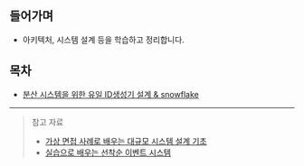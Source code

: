 ## 들어가며
- 아키텍처, 시스템 설계 등을 학습하고 정리합니다.

## 목차
- [분산 시스템을 위한 유일 ID생성기 설계 & snowflake](./unique-id/readme.md)




---

> 참고 자료
> - [가상 면접 사례로 배우는 대규모 시스템 설계 기초](https://product.kyobobook.co.kr/detail/S000001033116)
> - [실습으로 배우는 선착순 이벤트 시스템](https://www.inflearn.com/course/%EC%84%A0%EC%B0%A9%EC%88%9C-%EC%9D%B4%EB%B2%A4%ED%8A%B8-%EC%8B%9C%EC%8A%A4%ED%85%9C-%EC%8B%A4%EC%8A%B5)